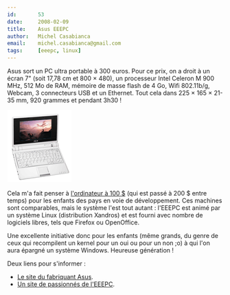```yaml
---
id:       53
date:     2008-02-09
title:    Asus EEEPC
author:   Michel Casabianca
email:    michel.casabianca@gmail.com
tags:     [eeepc, linux]
---
```


Asus sort un PC ultra portable à 300 euros. Pour ce prix, on a droit à un écran 7" (soit 17,78 cm et 800 × 480), un processeur Intel Celeron M 900 MHz, 512 Mo de RAM, mémoire de masse flash de 4 Go, Wifi 802.11b/g, Webcam, 3 connecteurs USB et un Ethernet. Tout cela dans 225 × 165 × 21-35 mm, 920 grammes et pendant 3h30 !

<!--more-->

![](asus-eeepc.png)

Cela m'a fait penser à [l'ordinateur à 100 $](http://www.laptop.org/index.fr.html) (qui est passé à 200 $ entre temps) pour les enfants des pays en voie de développement. Ces machines sont comparables, mais le système l'est tout autant : l'EEEPC est animé par un système Linux (distribution Xandros) et est fourni avec nombre de logiciels libres, tels que Firefox ou OpenOffice.

Une excellente initiative donc pour les enfants (même grands, du genre de ceux qui recompilent un kernel pour un oui ou pour un non ;o) à qui l'on aura épargné un système Windows. Heureuse génération !

Deux liens pour s'informer :

- [Le site du fabriquant Asus](http://eeepc.asus.com/fr/index.htm).
- [Un site de passionnés de l'EEEPC](http://www.eee-pc.fr/).


